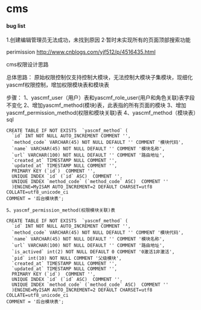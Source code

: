 # cms

#### bug list

1.创建编辑管理员无法成功，未找到原因
2·暂时未实现所有的页面顶部搜索功能

perimission http://www.cnblogs.com/yjf512/p/4516435.html


cms权限设计思路

总体思路：
    原始权限控制仅支持控制大模块，无法控制大模块子集模块，现细化yascmf权限控制，增加权限模块表和模块表

步骤：
    1、yascmf_user（用户）表和yascmf_role_user(用户和角色关联)表字段不变化
    2、增加yascmf_method(模块)表，此表指的所有页面的模块
    3、增加yascmf_permission_method(权限和模块关联)表
    4、yascmf_method（模块表）sql

    CREATE TABLE IF NOT EXISTS  `yascmf_method` (
      `id` INT NOT NULL AUTO_INCREMENT COMMENT '',
      `method_code` VARCHAR(45) NOT NULL DEFAULT '' COMMENT '模块代码',
      `name` VARCHAR(45) NOT NULL DEFAULT '' COMMENT '模块名称',
      `url` VARCHAR(100) NOT NULL DEFAULT '' COMMENT '路由地址',
      `created_at` TIMESTAMP NULL COMMENT '',
      `updated_at` TIMESTAMP NULL COMMENT '',
      PRIMARY KEY (`id`)  COMMENT '',
      UNIQUE INDEX `id` (`id` ASC)  COMMENT '',
      UNIQUE INDEX `method_code` (`method_code` ASC)  COMMENT ''
      )ENGINE=MyISAM AUTO_INCREMENT=2 DEFAULT CHARSET=utf8 COLLATE=utf8_unicode_ci
    COMMENT = '后台模块表';

    5、yascmf_permission_method(权限模块关联)表

    CREATE TABLE IF NOT EXISTS  `yascmf_method` (
      `id` INT NOT NULL AUTO_INCREMENT COMMENT '',
      `method_code` VARCHAR(45) NOT NULL DEFAULT '' COMMENT '模块代码',
      `name` VARCHAR(45) NOT NULL DEFAULT '' COMMENT '模块名称',
      `url` VARCHAR(100) NOT NULL DEFAULT '' COMMENT '路由地址',
      `is_actived` int(2) NOT NULL DEFAULT 0 COMMENT '0激活1非激活',
      `pid` int(10) NOT NULL COMMENT '父级模块',
      `created_at` TIMESTAMP NULL COMMENT '',
      `updated_at` TIMESTAMP NULL COMMENT '',
      PRIMARY KEY (`id`)  COMMENT '',
      UNIQUE INDEX `id` (`id` ASC)  COMMENT '',
      UNIQUE INDEX `method_code` (`method_code` ASC)  COMMENT ''
      )ENGINE=MyISAM AUTO_INCREMENT=2 DEFAULT CHARSET=utf8 COLLATE=utf8_unicode_ci
    COMMENT = '后台模块表';

